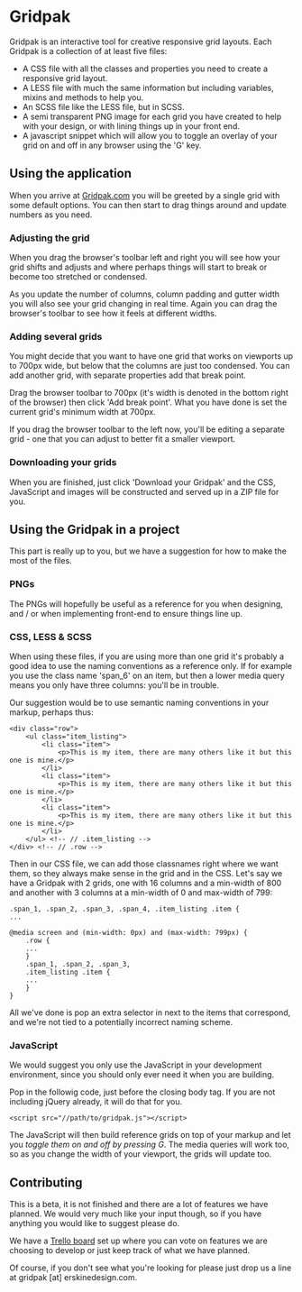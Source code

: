 # Gridpak

Gridpak is an interactive tool for creative responsive grid layouts.
Each Gridpak is a collection of at least five files:

* A CSS file with all the classes and properties you need to create a responsive grid layout.
* A LESS file with much the same information but including variables, mixins and methods to help you.
* An SCSS file like the LESS file, but in SCSS.
* A semi transparent PNG image for each grid you have created to help with your design, or with lining things up in your front end.
* A javascript snippet which will allow you to toggle an overlay of your grid on and off in any browser using the 'G' key.  

## Using the application

When you arrive at [Gridpak.com](http://gridpak.com/) you will be
greeted by a single grid with some default options. You can then start
to drag things around and update numbers as you need.

### Adjusting the grid

When you drag the browser's toolbar left and right you will see how your
grid shifts and adjusts and where perhaps things will start to break or
become too stretched or condensed.

As you update the number of columns, column padding and gutter width you
will also see your grid changing in real time. Again you can drag the
browser's toolbar to see how it feels at different widths.

### Adding several grids

You might decide that you want to have one grid that works on viewports
up to 700px wide, but below that the columns are just too condensed. You
can add another grid, with separate properties add that break point.

Drag the browser toolbar to 700px (it's width is denoted in the bottom
right of the browser) then click 'Add break point'. What you have done
is set the current grid's minimum width at 700px.

If you drag the browser toolbar to the left now, you'll be editing a
separate grid - one that you can adjust to better fit a smaller
viewport.

### Downloading your grids

When you are finished, just click 'Download your Gridpak' and the CSS,
JavaScript and images will be constructed and served up in a ZIP file
for you.

## Using the Gridpak in a project

This part is really up to you, but we have a suggestion for how to make
the most of the files.

### PNGs

The PNGs will hopefully be useful as a reference for you when designing,
and / or when implementing front-end to ensure things line up.

### CSS, LESS & SCSS

When using these files, if you are using more than one grid it's
probably a good idea to use the naming conventions as a reference only.
If for example you use the class name 'span_6' on an item, but then a
lower media query means you only have three columns: you'll be in
trouble.

Our suggestion would be to use semantic naming conventions in your
markup, perhaps thus:

    <div class="row">
        <ul class="item_listing">
            <li class="item">
                <p>This is my item, there are many others like it but this one is mine.</p>
            </li>
            <li class="item">
                <p>This is my item, there are many others like it but this one is mine.</p>
            </li>
            <li class="item">
                <p>This is my item, there are many others like it but this one is mine.</p>
            </li>
        </ul> <!-- // .item_listing -->
    </div> <!-- // .row -->

Then in our CSS file, we can add those classnames right where we want
them, so they always make sense in the grid and in the CSS. Let's say we
have a Gridpak with 2 grids, one with 16 columns and a min-width of 800
and another with 3 columns at a min-width of 0 and max-width of 799:

    .span_1, .span_2, .span_3, .span_4, .item_listing .item {
    ...

    @media screen and (min-width: 0px) and (max-width: 799px) {
        .row {
        ...
        }
        .span_1, .span_2, .span_3,
        .item_listing .item {
        ...
        }
    }

All we've done is pop an extra selector in next to the items that
correspond, and we're not tied to a potentially incorrect naming scheme.

### JavaScript

We would suggest you only use the JavaScript in your development
environment, since you should only ever need it when you are building.

Pop in the followig code, just before the closing body tag. If you are
not including jQuery already, it will do that for you.

    <script src="//path/to/gridpak.js"></script>

The JavaScript will then build reference grids on top of your markup and
let you _toggle them on and off by pressing G_. The media queries will
work too, so as you change the width of your viewport, the grids will
update too.

## Contributing

This is a beta, it is not finished and there are a lot of features we
have planned. We would very much like your input though, so if you have
anything you would like to suggest please do.

We have a [Trello board](https://trello.com/board/gridpak/4ec2949a6f575b8735025392)
set up where you can vote on features we are choosing to develop or just
keep track of what we have planned.

Of course, if you don't see what you're looking for please just drop us
a line at gridpak [at] erskinedesign.com.
